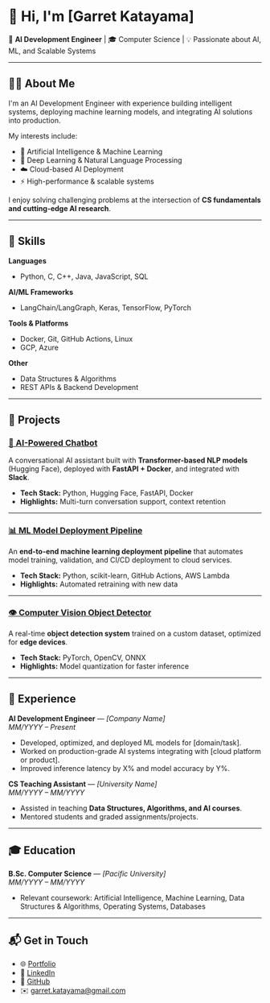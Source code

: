 # 👋 Hi, I'm [Garret Katayama]

🚀 **AI Development Engineer** | 🎓 Computer Science | 💡 Passionate about AI, ML, and Scalable Systems  

---

## 🧑‍💻 About Me
I'm an AI Development Engineer with experience building intelligent systems, deploying machine learning models, and integrating AI solutions into production.  

My interests include:
- 🤖 Artificial Intelligence & Machine Learning  
- 🧩 Deep Learning & Natural Language Processing  
- ☁️ Cloud-based AI Deployment  
- ⚡ High-performance & scalable systems  

I enjoy solving challenging problems at the intersection of **CS fundamentals and cutting-edge AI research**.

---

## 🔧 Skills

**Languages**  
- Python, C, C++, Java, JavaScript, SQL  

**AI/ML Frameworks**  
- LangChain/LangGraph, Keras, TensorFlow, PyTorch  

**Tools & Platforms**  
- Docker, Git, GitHub Actions, Linux  
- GCP, Azure 

**Other**  
- Data Structures & Algorithms  
- REST APIs & Backend Development  

---

## 📂 Projects

### [🧠 AI-Powered Chatbot](https://github.com/yourusername/chatbot-project)
A conversational AI assistant built with **Transformer-based NLP models** (Hugging Face), deployed with **FastAPI + Docker**, and integrated with **Slack**.  
- **Tech Stack:** Python, Hugging Face, FastAPI, Docker  
- **Highlights:** Multi-turn conversation support, context retention  

---

### [📊 ML Model Deployment Pipeline](https://github.com/yourusername/ml-deployment-pipeline)
An **end-to-end machine learning deployment pipeline** that automates model training, validation, and CI/CD deployment to cloud services.  
- **Tech Stack:** Python, scikit-learn, GitHub Actions, AWS Lambda  
- **Highlights:** Automated retraining with new data  

---

### [👁️ Computer Vision Object Detector](https://github.com/yourusername/cv-object-detector)
A real-time **object detection system** trained on a custom dataset, optimized for **edge devices**.  
- **Tech Stack:** PyTorch, OpenCV, ONNX  
- **Highlights:** Model quantization for faster inference  

---

## 📜 Experience

**AI Development Engineer** — *[Company Name]*  
*MM/YYYY – Present*  
- Developed, optimized, and deployed ML models for [domain/task].  
- Worked on production-grade AI systems integrating with [cloud platform or product].  
- Improved inference latency by X% and model accuracy by Y%.  

**CS Teaching Assistant** — *[University Name]*  
*MM/YYYY – MM/YYYY*  
- Assisted in teaching **Data Structures, Algorithms, and AI courses**.  
- Mentored students and graded assignments/projects.  

---

## 🎓 Education

**B.Sc. Computer Science** — *[Pacific University]*  
*MM/YYYY – MM/YYYY*  
- Relevant coursework: Artificial Intelligence, Machine Learning, Data Structures & Algorithms, Operating Systems, Databases  

---

## 📬 Get in Touch

- 🌐 [Portfolio](https://garretsk.github.io)  
- 💼 [LinkedIn](https://www.linkedin.com/in/garret-katayama/) 
- 🐙 [GitHub](https://github.com/yourusername)  
- ✉️ garret.katayama@gmail.com

